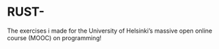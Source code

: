 # RUST-
The exercises i made for the University of Helsinki’s massive open online course (MOOC) on programming!
